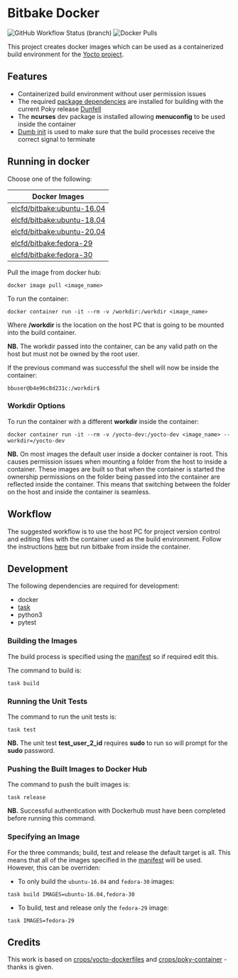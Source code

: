 # Bitbake Docker

![GitHub Workflow Status (branch)](https://img.shields.io/github/workflow/status/elcfd/bitbake-docker/bitbake%20docker%20ci/master)
![Docker Pulls](https://img.shields.io/docker/pulls/elcfd/bitbake)

This project creates docker images which can be used as a containerized build environment for the [Yocto project](https://www.yoctoproject.org/docs/latest/mega-manual/mega-manual.html).

## Features
* Containerized build environment without user permission issues
* The required [package dependencies](https://www.yoctoproject.org/docs/latest/mega-manual/mega-manual.html#required-packages-for-the-build-host) are installed for building with the current Poky release [Dunfell](https://git.yoctoproject.org/cgit/cgit.cgi/poky/log/?h=dunfell)
* The **ncurses** dev package is installed allowing **menuconfig** to be used inside the container
* [Dumb init](https://github.com/Yelp/dumb-init) is used to make sure that the build processes receive the correct signal to terminate

## Running in docker

Choose one of the following:

| Docker Images |
| ---- |
| [elcfd/bitbake:ubuntu-16.04](https://hub.docker.com/r/elcfd/bitbake/tags)   |
| [elcfd/bitbake:ubuntu-18.04](https://hub.docker.com/r/elcfd/bitbake/tags)   |
| [elcfd/bitbake:ubuntu-20.04](https://hub.docker.com/r/elcfd/bitbake/tags)   |
| [elcfd/bitbake:fedora-29](https://hub.docker.com/r/elcfd/bitbake/tags)      |
| [elcfd/bitbake:fedora-30](https://hub.docker.com/r/elcfd/bitbake/tags)      |

Pull the image from docker hub:

```
docker image pull <image_name>
```

To run the container:

```
docker container run -it --rm -v /workdir:/workdir <image_name>
```

Where **/workdir** is the location on the host PC that is going to be mounted into the build container.

**NB.** The workdir passed into the container, can be any valid path on the host but must not be owned by the root user.

If the previous command was successful the shell will now be inside the container:

```
bbuser@b4e96c8d231c:/workdir$
```

### Workdir Options

To run the container with a different **workdir** inside the container:

```
docker container run -it --rm -v /yocto-dev:/yocto-dev <image_name> --workdir=/yocto-dev
```

**NB.** On most images the default user inside a docker container is root. This causes permission issues when mounting a folder from the host to inside a container. These images are built
so that when the container is started the ownership permissions on the folder being passed into the container are reflected inside the container. This means that switching between the folder
on the host and inside the container is seamless.

## Workflow

The suggested workflow is to use the host PC for project version control and editing files with the container used as the build environment. Follow the instructions [here](https://www.yoctoproject.org/docs/current/brief-yoctoprojectqs/brief-yoctoprojectqs.html#brief-use-git-to-clone-poky) but run bitbake from inside the container.

## Development

The following dependencies are required for development:
* docker
* [task](https://taskfile.dev/#/installation?id=install-script)
* python3
* pytest

### Building the Images

The build process is specified using the [manifest](manifest.json) so if required edit this.

The command to build is:

```
task build
```

### Running the Unit Tests

The command to run the unit tests is:

```
task test
```

**NB.** The unit test **test_user_2_id** requires **sudo** to run so will prompt for the **sudo** password.

### Pushing the Built Images to Docker Hub

The command to push the built images is:

```
task release
```

**NB.** Successful authentication with Dockerhub must have been completed before running this command.

### Specifying an Image

For the three commands; build, test and release the default target is all. This means that all of the images specified in the [manifest](manifest.json) will be used. However,
this can be overriden:

* To only build the `ubuntu-16.04` and `fedora-30` images:

```
task build IMAGES=ubuntu-16.04,fedora-30
```

* To build, test and release only the `fedora-29` image:

```
task IMAGES=fedora-29
```

## Credits

This work is based on  [crops/yocto-dockerfiles](https://github.com/crops/yocto-dockerfiles) and  [crops/poky-container](https://github.com/crops/poky-container) - thanks is given.
